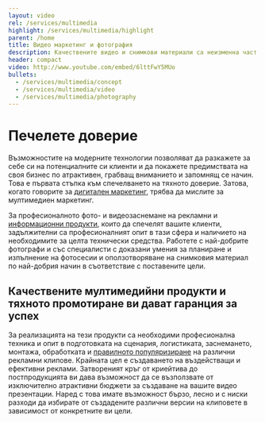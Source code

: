 ```yaml
---
layout: video
rel: /services/multimedia
highlight: /services/multimedia/highlight
parent: /home
title: Видео маркетинг и фотография
description: Качествените видео и снимкови материали са неизменна част от съвременния дигитален маркетинг
header: compact
video: http://www.youtube.com/embed/6lttFwY5MUo
bullets:
  - /services/multimedia/concept
  - /services/multimedia/video
  - /services/multimedia/photography
---
```

# Печелете доверие
Възможностите на модерните технологии позволяват да разкажете за себе си на потенциалните си клиенти и да покажете предимствата на своя бизнес по атрактивен, грабващ вниманието и запомнящ се начин. Това е първата стъпка към спечелването на тяхното доверие. Затова, когато говорите за [дигитален маркетинг](./дигитална-маркетинг-стратегия.html), трябва да мислите за мултимедиен маркетинг.

За професионалното фото- и видеозаснемане на рекламни и [информационни продукти](./информационни-технологии.html), които да спечелят вашите клиенти, задължителни са професионалният опит в тази сфера и наличието на необходимите за целта технически средства. Работете с най-добрите фотографи и със специалисти с доказани умения за планиране и изпълнение на фотосесии и оползотворяване на снимковия материал по най-добрия начин в съответствие с поставените цели.

## Качествените мултимедийни продукти и тяхното промотиране ви дават гаранция за успех

За реализацията на тези продукти са необходими професионална техника и опит в подготовката на сценария, логистиката, заснемането, монтажа, обработката и [правилното популяризиране](./seo-оптимизация.html) на различни рекламни клипове. Крайната цел е създаването на въздействащи и ефективни реклами. Затвореният кръг от криейтива до постпродукцията ви дава възможност да се възползвате от изключително атрактивни бюджети за създаване на вашите видео презентации. Наред с това имате възможност бързо, лесно и с ниски разходи да избирате от създадените различни версии на клиповете в зависимост от конкретните ви цели.
